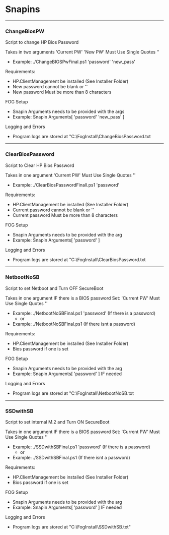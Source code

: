 # Snapins

--- 
### ChangeBiosPW
Script to change HP Bios Password

Takes in two arguments 'Current PW' 'New PW' Must Use Single Quotes ''
- Example: ./ChangeBIOSPwFinal.ps1 'password' 'new_pass'

Requirements:
- HP.ClientManagement be installed (See Installer Folder) 
- New password cannot be blank or ''
- New password Must be more than 8 characters

FOG Setup
- Snapin Arguments needs to be provided with the args
- Example: Snapin Arguments[ 'password' 'new_pass' ]

Logging and Errors
- Program logs are stored at "C:\FogInstall\ChangeBiosPassword.txt

--- 
### ClearBiosPassword
Script to Clear HP Bios Password

Takes in one argument 'Current PW' Must Use Single Quotes ''
- Example: ./ClearBiosPasswordFinall.ps1 'password'

Requirements:
- HP.ClientManagement be installed (See Installer Folder) 
- Current password cannot be blank or ''
- Current password Must be more than 8 characters

FOG Setup
- Snapin Arguments needs to be provided with the arg
- Example: Snapin Arguments[ 'password' ]

Logging and Errors
- Program logs are stored at "C:\FogInstall\ClearBiosPassword.txt

--- 
### NetbootNoSB
Script to set Netboot and Turn OFF SecureBoot

Takes in one argument IF there is a BIOS password Set: 'Current PW' Must Use Single Quotes ''
- Example: ./NetbootNoSBFinal.ps1 'password' (If there is a password)
  - or
- Example: ./NetbootNoSBFinal.ps1 (If there isnt a password)

Requirements:
- HP.ClientManagement be installed (See Installer Folder) 
- Bios password if one is set

FOG Setup
- Snapin Arguments needs to be provided with the arg
- Example: Snapin Arguments[ 'password' ] IF needed

Logging and Errors
- Program logs are stored at "C:\FogInstall\NetbootNoSB.txt

--- 
### SSDwithSB
Script to set internal M.2 and Turn ON SecureBoot

Takes in one argument IF there is a BIOS password Set: 'Current PW' Must Use Single Quotes ''
- Example: ./SSDwithSBFinal.ps1 'password' (If there is a password)
  - or
- Example: ./SSDwithSBFinal.ps1 (If there isnt a password)

Requirements:
- HP.ClientManagement be installed (See Installer Folder) 
- Bios password if one is set

FOG Setup
- Snapin Arguments needs to be provided with the arg
- Example: Snapin Arguments[ 'password' ] IF needed

Logging and Errors
- Program logs are stored at "C:\FogInstall\SSDwithSB.txt"


